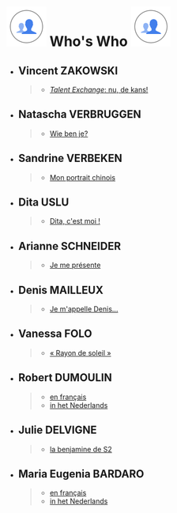 <link rel="stylesheet" href="S2.css">

# ![](silhouettes.svg) Who's Who ![](silhouettes.svg)

* ## Vincent ZAKOWSKI
    > * [*Talent Exchange*: nu, de kans!](/B2usualB/Vincent_Zakowski.md)
* ## Natascha VERBRUGGEN 
    > * [Wie ben je?](Natascha_Verbruggen.md)
* ## Sandrine VERBEKEN 
    > * [Mon portrait chinois](Sandrine_Verbeken.md)
* ## Dita USLU 
    > * [Dita, c'est moi !](Dita_Uslu.md)
* ## Arianne SCHNEIDER
    > * [Je me présente](/B2usualB/Arianne_Schneider.md)
* ## Denis MAILLEUX
    > * [Je m'appelle Denis...](Denis_Mailleux.md)
* ## Vanessa FOLO
    > * [&#171; Rayon de soleil &#187;](/B2usualB/Vanessa_Folo.md)
* ## Robert DUMOULIN
    > * [en fran&ccedil;ais](https://newdevprojects.github.io/S2/RD_F.html)
    > * [in het Nederlands](https://newdevprojects.github.io/S2/RD_N.html)
* ## Julie DELVIGNE
    > * [la benjamine de S2](/B2usualB/Julie_Delvigne.md)
* ## Maria Eugenia BARDARO
    > * [en fran&ccedil;ais](/B2usualB/Maria_Eugenia_Bardaro_FR.md)
    > * [in het Nederlands](/B2usualB/Maria_Eugenia_Bardaro_NL.md)




